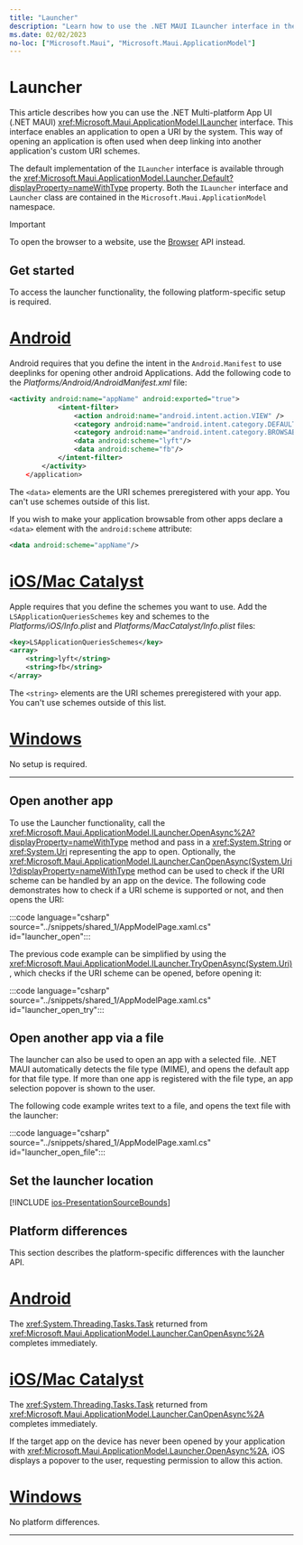 ```yaml
---
title: "Launcher"
description: "Learn how to use the .NET MAUI ILauncher interface in the Microsoft.Maui.ApplicationModel namespace, which can open another application by URI."
ms.date: 02/02/2023
no-loc: ["Microsoft.Maui", "Microsoft.Maui.ApplicationModel"]
---
```


# Launcher

This article describes how you can use the .NET Multi-platform App UI (.NET MAUI) <xref:Microsoft.Maui.ApplicationModel.ILauncher> interface. This interface enables an application to open a URI by the system. This way of opening an application is often used when deep linking into another application's custom URI schemes.

The default implementation of the `ILauncher` interface is available through the <xref:Microsoft.Maui.ApplicationModel.Launcher.Default?displayProperty=nameWithType> property. Both the `ILauncher` interface and `Launcher` class are contained in the `Microsoft.Maui.ApplicationModel` namespace.

> [!IMPORTANT]
> To open the browser to a website, use the [Browser](open-browser.md) API instead.

## Get started

To access the launcher functionality, the following platform-specific setup is required.

<!-- markdownlint-disable MD025 -->
# [Android](#tab/android)

Android requires that you define the intent in the `Android.Manifest` to use
deeplinks for opening other android Applications. Add the following code to the _Platforms/Android/AndroidManifest.xml_ file:

```xml
<activity android:name="appName" android:exported="true">
			<intent-filter>
				<action android:name="android.intent.action.VIEW" />
				<category android:name="android.intent.category.DEFAULT" />
				<category android:name="android.intent.category.BROWSABLE" />
				<data android:scheme="lyft"/>
				<data android:scheme="fb"/>
			</intent-filter>
		</activity>
	</application>
```

The `<data>` elements are the URI schemes preregistered with your app. You can't use schemes outside of this list.

If you wish to make your application browsable from other apps declare a `<data>` element with the `android:scheme` attribute:

```xml
<data android:scheme="appName"/>
```

# [iOS/Mac Catalyst](#tab/macios)

Apple requires that you define the schemes you want to use. Add the `LSApplicationQueriesSchemes` key and schemes to the _Platforms/iOS/Info.plist_ and _Platforms/MacCatalyst/Info.plist_ files:

```xml
<key>LSApplicationQueriesSchemes</key>
<array>
    <string>lyft</string>  
    <string>fb</string>
</array>
```

The `<string>` elements are the URI schemes preregistered with your app. You can't use schemes outside of this list.

# [Windows](#tab/windows)

No setup is required.

-----
<!-- markdownlint-enable MD025 -->

## Open another app

To use the Launcher functionality, call the <xref:Microsoft.Maui.ApplicationModel.ILauncher.OpenAsync%2A?displayProperty=nameWithType> method and pass in a <xref:System.String> or <xref:System.Uri> representing the app to open. Optionally, the <xref:Microsoft.Maui.ApplicationModel.ILauncher.CanOpenAsync(System.Uri)?displayProperty=nameWithType> method can be used to check if the URI scheme can be handled by an app on the device. The following code demonstrates how to check if a URI scheme is supported or not, and then opens the URI:

:::code language="csharp" source="../snippets/shared_1/AppModelPage.xaml.cs" id="launcher_open":::

The previous code example can be simplified by using the <xref:Microsoft.Maui.ApplicationModel.ILauncher.TryOpenAsync(System.Uri)>, which checks if the URI scheme can be opened, before opening it:

:::code language="csharp" source="../snippets/shared_1/AppModelPage.xaml.cs" id="launcher_open_try":::

## Open another app via a file

The launcher can also be used to open an app with a selected file. .NET MAUI automatically detects the file type (MIME), and opens the default app for that file type. If more than one app is registered with the file type, an app selection popover is shown to the user.

The following code example writes text to a file, and opens the text file with the launcher:

:::code language="csharp" source="../snippets/shared_1/AppModelPage.xaml.cs" id="launcher_open_file":::

## Set the launcher location

[!INCLUDE [ios-PresentationSourceBounds](../includes/ios-PresentationSourceBounds.md)]

## Platform differences

This section describes the platform-specific differences with the launcher API.

<!-- markdownlint-disable MD025 -->
<!-- markdownlint-disable MD024 -->
# [Android](#tab/android)

The <xref:System.Threading.Tasks.Task> returned from <xref:Microsoft.Maui.ApplicationModel.Launcher.CanOpenAsync%2A> completes immediately.

# [iOS/Mac Catalyst](#tab/macios)

The <xref:System.Threading.Tasks.Task> returned from <xref:Microsoft.Maui.ApplicationModel.Launcher.CanOpenAsync%2A> completes immediately.

If the target app on the device has never been opened by your application with <xref:Microsoft.Maui.ApplicationModel.Launcher.OpenAsync%2A>, iOS displays a popover to the user, requesting permission to allow this action.

<!-- TODO: where does this go?
For more information about the iOS implementation, see [TITLE](xref:UIKit.UIApplication.CanOpenUrl*)
-->

# [Windows](#tab/windows)

No platform differences.

-----
<!-- markdownlint-enable MD024 -->
<!-- markdownlint-enable MD025 -->
